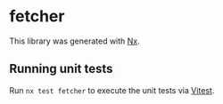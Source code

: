 # fetcher

This library was generated with [Nx](https://nx.dev).

## Running unit tests

Run `nx test fetcher` to execute the unit tests via [Vitest](https://vitest.dev/).
